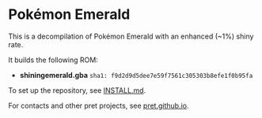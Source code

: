 # Pokémon Emerald

This is a decompilation of Pokémon Emerald with an enhanced (~1%) shiny rate.

It builds the following ROM:

* **shiningemerald.gba** `sha1: f9d2d9d5dee7e59f7561c305303b8efe1f0b95fa`

To set up the repository, see [INSTALL.md](INSTALL.md).

For contacts and other pret projects, see [pret.github.io](https://pret.github.io/).
